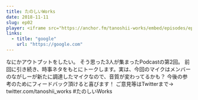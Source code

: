 ```yaml
---
title: たのしいWorks
date: 2018-11-11
slug: ep02
player: <iframe src="https://anchor.fm/tanoshii-works/embed/episodes/ep02-Works-e2ikrb" height="130px" width="100%" frameborder="0" scrolling="no"></iframe>
links:
  - title: "google"
    url: "https://google.com"
---
```


なにかアウトプットをしたい。 そう思った3人が集まったPodcastの第2回。 前回に引き続き、時事ネタをもとにトークします。実は、今回のマイクはメンバーのながしーが新たに調達したマイクなので、音質が変わってるかも？ 今後の参考のためにフィードバック頂けると喜びます！ ご意見等はTwitterまで→ twitter.com/tanoshii_works #たのしいWorks
